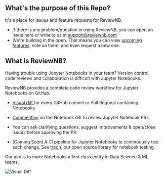 ## What's the purpose of this Repo?
It's a place for issues and feature requests for ReviewNB.
* If there is any problem/question in using ReviewNB, you can open an issue here or write to us at support@reviewnb.com
* We're building in the open. That means you can view [upcoming features](https://github.com/ReviewNB/support/issues?q=is%3Aopen+is%3Aissue+label%3A%22Feature+Request%22+sort%3Acreated-desc), vote on them,  and even request a new one.


## What is ReviewNB?

Having trouble using Jupyter Notebooks in your team? Version control, code reviews and collaboration is difficult with Jupyter Notebooks. 

ReviewNB provides a complete code review workflow for Jupyter Notebooks on GitHub.

- [Visual diff ](https://tinyurl.com/yxvokoew) for every GitHub commit or Pull Request containing Notebooks

- [Commenting](https://tinyurl.com/y648jktr) on the Notebook diff to review Jupyter Notebook PRs. 

- You can ask clarifying questions, suggest improvements & open/close issues before approving the PR. 

- (Coming Soon) A CI pipeline for Jupyter Notebooks to continuously test each change. See [treon](https://github.com/ReviewNB/treon), our open source library for notebook testing.

Our aim is to make Notebooks a first class entity in Data Science & ML teams.

![Visual Diff](https://uploads-ssl.webflow.com/5ba4ebe021cb91ae35dbf88c/5c7e8f6210414d40444ff970_Screenshot%202019-03-05%20at%208.30.46%20PM.png)



